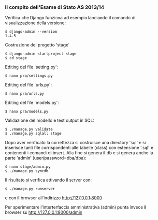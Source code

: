 
### Il compito dell'Esame di Stato AS 2013/14 ###

Verifica che Django funziona ad esempio lanciando il comando
di visualizzazione della versione:

	$ django-admin --version
	1.4.5

Costruzione del progetto 'stage'

	$ django-admin startproject stage
	$ cd stage

Editing del file 'setting.py':

	$ nano pra/settings.py

Editing del file 'urls.py':

	$ nano pra/urls.py 

Editing del file 'models.py':

	$ nano pra/models.py

Validazione del modello e test output in SQL:

	$ ./manage.py validate
	$ ./manage.py sqlall stage

Dopo aver verificato la correttezza si costruisce una
directory 'sql' e si inserisce tanti file corrispondenti
alle tabelle (class) con estensione '.sql' e contenenti
i comandi di insert. Alla fine si genera il db e si
genera anche la parte 'admin' (user/password=dba/dba):

	$ nano stage/admin.py
	$ ./manage.py syncdb

Il risultato si verifica attivando il server con:

	$ ./manage.py runserver

e con il browser all'indirizzo http://127.0.0.1:8000 

Per sperimentare l'interterfaccia amministrativa (admin)
punta invece il browser su http://127.0.0.1:8000/admin

